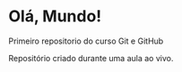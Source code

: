# Olá, Mundo!

 Primeiro repositorio  do  curso Git e GitHub

 Repositório criado durante uma aula ao vivo.
